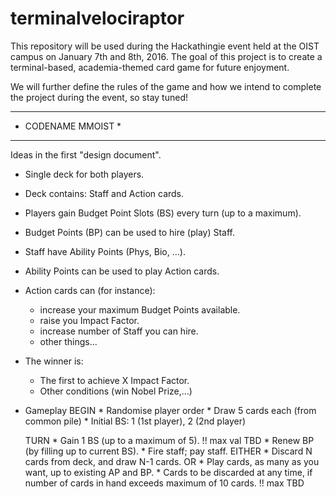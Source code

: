 # terminalvelociraptor

This repository will be used during the Hackathingie event held at the OIST 
campus on January 7th and 8th, 2016. The goal of this project is to create a
terminal-based, academia-themed card game for future enjoyment.

We will further define the rules of the game and how we intend to complete the project during the event, so stay tuned!


*******************
* CODENAME MMOIST *
*******************

Ideas in the first "design document".

- Single deck for both players.

- Deck contains: Staff and Action cards.

- Players gain Budget Point Slots (BS) every turn (up to a maximum).

- Budget Points (BP) can be used to hire (play) Staff.

- Staff have Ability Points (Phys, Bio, ...).

- Ability Points can be used to play Action cards.

- Action cards can (for instance):
	* increase your maximum Budget Points available.
	* raise you Impact Factor.
	* increase number of Staff you can hire.
	* other things...

- The winner is:
	* The first to achieve X Impact Factor.
	* Other conditions (win Nobel Prize,...)
	
- Gameplay
    BEGIN
        * Randomise player order
        * Draw 5 cards each (from common pile)
        * Initial BS: 1 (1st player), 2 (2nd player)
       
    TURN
        * Gain 1 BS (up to a maximum of 5).  !! max val TBD
        * Renew BP (by filling up to current BS). 
        * Fire staff; pay staff.
        EITHER
            * Discard N cards from deck, and draw N-1 cards.
        OR
            * Play cards, as many as you want, up to existing AP and BP.
        * Cards to be discarded at any time, if number of cards in hand exceeds maximum of 10 cards. !! max TBD
        